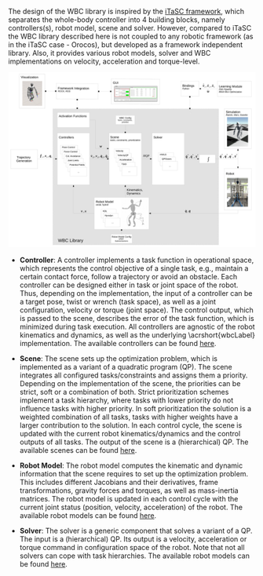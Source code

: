 The design of the WBC library is inspired by the [iTaSC framework](https://orocos.org/itasc.html), which separates the whole-body controller into 4 building blocks, namely controllers(s), robot model, scene and solver. However, compared to iTaSC the WBC library described here is not coupled to any robotic framework (as in the iTaSC case - Orocos), but developed as a framework independent library. Also, it provides various robot models, solver and WBC implementations on velocity, acceleration and torque-level.

![wbc_overview](../images/wbc_overview.svg)

* **Controller**: A controller implements a task function in operational space, which represents the control objective of a single task, e.g., maintain a certain contact force, follow a trajectory or avoid an obstacle. Each controller can be designed either in task or joint space of the robot. Thus, depending on the implementation, the input of a controller can be a target pose, twist or wrench (task space), as well as a joint configuration, velocity or torque (joint space). The control output, which is passed to the scene, describes the error of the task function, which is minimized during task execution. All controllers are agnostic of the robot kinematics and dynamics, as well as the underlying \acrshort{wbcLabel} implementation. The available controllers can be found [here](https://github.com/ARC-OPT/wbc/tree/master/src/controllers).

* **Scene**: The scene sets up the optimization problem, which is implemented as a variant of a quadratic program (QP). The scene integrates all configured tasks/constraints and assigns them a priority. Depending on the implementation of the scene, the priorities can be strict, soft or a combination of both. Strict prioritization schemes implement a task hierarchy, where tasks with lower priority do not influence tasks with higher priority. In soft prioritization the solution is a weighted combination of all tasks, tasks with higher weights have a larger contribution to the solution. In each control cycle, the scene is updated with the current robot kinematics/dynamics and the control outputs of all tasks. The output of the scene is a (hierarchical) QP. The available scenes can be found [here](https://github.com/ARC-OPT/wbc/tree/master/src/scenes).

* **Robot Model**: The robot model computes the kinematic and dynamic information that the scene requires to set up the optimization problem. This includes different Jacobians and their derivatives, frame transformations, gravity forces and torques, as well as mass-inertia matrices. The robot model is updated in each control cycle with the current joint status (position, velocity, acceleration) of the robot. The available robot models can be found [here](https://github.com/ARC-OPT/wbc/tree/master/src/robot_models).

* **Solver**:  The solver is a generic component that solves a variant of a QP. The input is a (hierarchical) QP. Its output is a velocity, acceleration or torque command in configuration space of the robot. Note that not all solvers can cope with task hierarchies. The available robot models can be found [here](https://github.com/ARC-OPT/wbc/tree/master/src/solvers).
